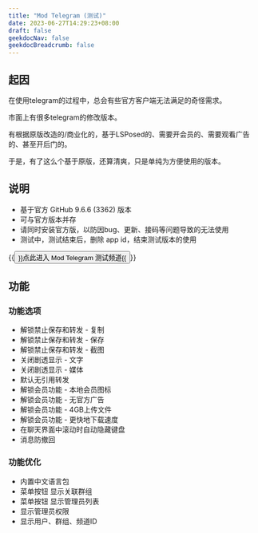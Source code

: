 ```yaml
---
title: "Mod Telegram (测试)"
date: 2023-06-27T14:29:23+08:00
draft: false
geekdocNav: false
geekdocBreadcrumb: false
---
```

## 起因
在使用telegram的过程中，总会有些官方客户端无法满足的奇怪需求。

市面上有很多telegram的修改版本。

有根据原版改造的/商业化的，基于LSPosed的、需要开会员的、需要观看广告的、甚至开后门的。

于是，有了这么个基于原版，还算清爽，只是单纯为方便使用的版本。

## 说明
- 基于官方 GitHub 9.6.6 (3362) 版本
- 可与官方版本并存
- 请同时安装官方版，以防因bug、更新、接码等问题导致的无法使用
- 测试中，测试结束后，删除 app id，结束测试版本的使用

{{<button size="large" href="https://t.me/ModTelegram001">}}点此进入 Mod Telegram 测试频道{{</button>}}

## 功能
### 功能选项
- 解锁禁止保存和转发 - 复制
- 解锁禁止保存和转发 - 保存
- 解锁禁止保存和转发 - 截图
- 关闭剧透显示 - 文字
- 关闭剧透显示 - 媒体
- 默认无引用转发
- 解锁会员功能 - 本地会员图标
- 解锁会员功能 - 无官方广告
- 解锁会员功能 - 4GB上传文件
- 解锁会员功能 - 更快地下载速度
- 在聊天界面中滚动时自动隐藏键盘
- 消息防撤回

### 功能优化
- 内置中文语言包
- 菜单按钮 显示关联群组
- 菜单按钮 显示管理员列表
- 显示管理员权限
- 显示用户、群组、频道ID
<!-- - 显示双向好友状态
- 添加联系人默认不勾选分享号码 -->
